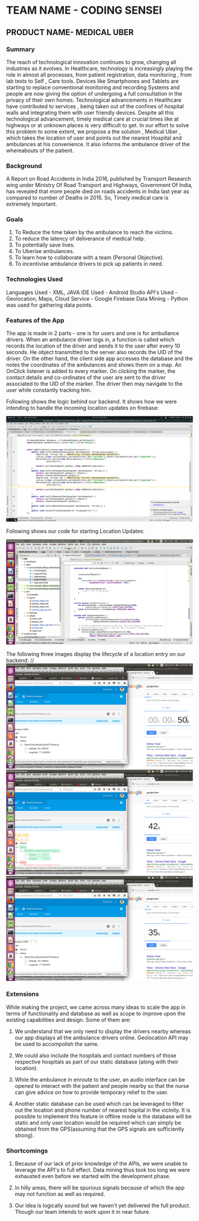 

# TEAM NAME - CODING SENSEI
## PRODUCT NAME- MEDICAL UBER

### Summary

The reach of technological innovation continues to grow, changing all industries as it evolves. In Healthcare, technology is increasingly playing the role in almost all processes, from patient registration, data monitoring , from lab tests to Self , Care tools. Devices like Smartphones and Tablets are starting to replace conventional monitoring and recording Systems and people are now giving the option of undergoing a full consultation in the privacy of their own homes. Technological advancements in Healthcare have contributed to services , being taken out of the confines of hospital walls and integrating them with user friendly devices.
Despite all this technological advancement, timely medical care at crucial times like at highways or at unknown places is very difficult to get. In our effort to solve this problem to some extent, we propose a the solution , Medical Uber , which takes the location of user and points out the nearest Hospital and ambulances at his convenience. It also informs the ambulance driver of the whereabouts of the patient.

### Background
A Report on Road Accidents in India 2016, published by Transport Research wing under Ministry Of Road Transport and Highways, Government Of India, has revealed that more people died on roads accidents in India last year as compared to number of Deaths in 2015. So, Timely medical care is extremely Important.

### Goals
1) To Reduce the time taken by the ambulance to reach the victims.
2) To reduce the latency of deliverance of medical help.
3) To potentially save lives. 
4) To Uberise ambulances.
5) To learn how to collaborate with a team (Personal Objective).
6) To incentivise ambulance drivers to pick up patients in need.

### Technologies Used 

Languages Used - XML, JAVA 
IDE Used - Android Studio
API's Used - Geolocation, Maps, 
Cloud Service - Google Firebase
Data Mining - Python was used for gathering data points.


### Features of the App

The app is made in 2 parts - one is for users and one is for ambullance drivers. When an ambulance driver logs in, a function is called which records the location of the driver and sends it to the user after every 10 seconds. He object transmitted to the server also records the UID of the driver. On the other hand, the client side app accesses the database and the notes the coordinates of the ambulances and shows them on a map. An OnClick listener is added to every marker. On clicking the marker, the contact details and co-ordinates of the user are sent to the driver associated to the UID of the marker. The driver then may navigate to the user while constantly tracking him. 


Following shows the logic behind our backend. It shows how we were intending to handle the incoming location updates on firebase:

![Alt text]( https://raw.githubusercontent.com/ajaylather/h4n/master/firebase%20code.png  "Child event listener for the user's app")

Following shows our code for starting Location Updates:

![Alt text](https://raw.githubusercontent.com/ajaylather/h4n/master/ss.png  "Location Update")


The following three images display the lifecycle of a location entry on our backend:
//
![Alt text](https://raw.githubusercontent.com/ajaylather/h4n/master/ss1.png  "Optional title")
![Alt text](https://raw.githubusercontent.com/ajaylather/h4n/master/ss2.png  "Optional title")
![Alt text](https://raw.githubusercontent.com/ajaylather/h4n/master/ss3.png  "Optional title")



### Extensions
While making the project, we came across many ideas to scale the app in terms of functionality and database as well as scope to improve upon the existing capabilities and design. Some of them are:

1) We understand that we only need to display the drivers nearby whereas our app displays all the ambulance drivers online. Geolocation API may be used to accompolish the same.

2)  We could also include the hospitals and contact numbers of those respective hospitals as part of our static database (along with their location).

3) While the ambulance in enroute to the user, an audio interface can be opened to interact with the patient and people nearby so that the nurse can give advice on how to provide temporary relief to the user.

4) Another static database can be used which can be leveraged to filter out the location and phone number of nearest hopital in the vicinity. It is possible to implement this feature in offline mode is the database will be static and only user location would be required which can simply be obtained from the GPS(assuming that the GPS signals are sufficiently strong).

### Shortcomings
1) Because of our lack of prior knowledge of the APIs, we were unable to leverage the API's to full effect. Data mining thus took too long we were exhausted even before we started with the development phase.

2) In hilly areas, there will be spurious signals because of which the app may not function as well as required.

3) Our idea is logically sound but we haven't yet delivered the full product. Though our team intends to work upon it in near future.

  


